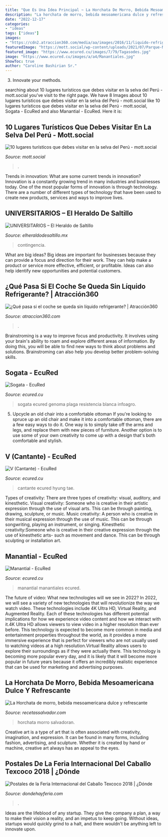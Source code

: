 ```yaml
---
title: "Que Es Una Idea Principal ~ La Horchata De Morro, Bebida Mesoamericana Dulce Y Refrescante"
description: "La horchata de morro, bebida mesoamericana dulce y refrescante"
date: "2022-12-17"
categories:
- "ideas"
tags: ["ideas"]
images:
- "https://cdn2.atraccion360.com/media/aa/images/2016/11/liquido-refrigerante.jpg"
featuredImage: "https://mott.social/wp-content/uploads/2021/07/Parque-Nacional-Tingo-Maria-lugares-turisticos-en-la-selva-1024x594.png"
featured_image: "https://www.ecured.cu/images/7/79/Tagasodes.jpg"
image: "https://www.ecured.cu/images/a/a4/Manantiales.jpg"
ShowToc: true
author: "Caroline Bashirian Sr."
---
```



3. Innovate your methods.

	

		
searching about 10 lugares turísticos que debes visitar en la selva del Perú - mott.social you've visit to the right page. We have 8 Images about 10 lugares turísticos que debes visitar en la selva del Perú - mott.social like 10 lugares turísticos que debes visitar en la selva del Perú - mott.social, Sogata - EcuRed and also Manantial - EcuRed. Here it is:
		
    
## 10 Lugares Turísticos Que Debes Visitar En La Selva Del Perú - Mott.social

<img loading=lazy src="https://mott.social/wp-content/uploads/2021/07/Parque-Nacional-Tingo-Maria-lugares-turisticos-en-la-selva-1024x594.png" onerror="this.onerror=null;this.src='https://tse2.mm.bing.net/th?id=OIP.k-UfEUmLGiAKcqgsKM_5rgHaES&amp;pid=15.1';" alt="10 lugares turísticos que debes visitar en la selva del Perú - mott.social">

_Source: mott.social_

>. 

	

Trends in innovation: What are some current trends in innovation?
Innovation is a constantly growing trend in many industries and businesses today. One of the most popular forms of innovation is through technology. There are a number of different types of technology that have been used to create new products, services and ways to improve lives.

    
## UNIVERSITARIOS – El Heraldo De Saltillo

<img loading=lazy src="https://www.elheraldodesaltillo.mx/wp-content/uploads/2020/05/por-1-1320x880.jpg" onerror="this.onerror=null;this.src='https://tse4.mm.bing.net/th?id=OIP._TKv1-wlwsBFDxuZEiRLOAHaE8&amp;pid=15.1';" alt="UNIVERSITARIOS – El Heraldo de Saltillo">

_Source: elheraldodesaltillo.mx_

>contingencia. 

	

What are big ideas?
Big ideas are important for businesses because they can provide a focus and direction for their work. They can help make a product or service more effective, efficient, or profitable. Ideas can also help identify new opportunities and potential customers.

    
## ¿Qué Pasa Si El Coche Se Queda Sin Líquido Refrigerante? | Atracción360

<img loading=lazy src="https://cdn2.atraccion360.com/media/aa/images/2016/11/liquido-refrigerante.jpg" onerror="this.onerror=null;this.src='https://tse3.mm.bing.net/th?id=OIP.FX3s_A_5xZ0TRjflMXlZ1wHaFj&amp;pid=15.1';" alt="¿Qué pasa si el coche se queda sin líquido refrigerante? | Atracción360">

_Source: atraccion360.com_

>. 

	

Brainstroming is a way to improve focus and productivity. It involves using your brain's ability to roam and explore different areas of information. By doing this, you will be able to find new ways to think about problems and solutions. Brainstroming can also help you develop better problem-solving skills.

    
## Sogata - EcuRed

<img loading=lazy src="https://www.ecured.cu/images/7/79/Tagasodes.jpg" onerror="this.onerror=null;this.src='https://tse2.mm.bing.net/th?id=OIP.NoccF6rnkGfK7yh13Shn-AHaLH&amp;pid=15.1';" alt="Sogata - EcuRed">

_Source: ecured.cu_

>sogata ecured genoma plaga resistencia blanca infoagro. 

	

5. Upcycle an old chair into a comfortable ottoman
If you're looking to spruce up an old chair and make it into a comfortable ottoman, there are a few easy ways to do it. One way is to simply take off the arms and legs, and replace them with new pieces of furniture. Another option is to use some of your own creativity to come up with a design that's both comfortable and stylish.

    
## V (Cantante) - EcuRed

<img loading=lazy src="https://www.ecured.cu/images/5/57/20191230_234349.jpg" onerror="this.onerror=null;this.src='https://tse2.mm.bing.net/th?id=OIP.AIaIus7ls78MukDgFI8dJgHaLV&amp;pid=15.1';" alt="V (Cantante) - EcuRed">

_Source: ecured.cu_

>cantante ecured hyung tae. 

	

Types of creativity: There are three types of creativity: visual, auditory, and kinesthetic.
Visual creativity: Someone who is creative in their artistic expression through the use of visual arts. This can be through painting, drawing, sculpture, or music. Music creativity: A person who is creative in their musical expression through the use of music. This can be through songwriting, playing an instrument, or singing. Kinesthetic creativity:Someone who is creative in their creative expression through the use of kinesthetic arts- such as movement and dance. This can be through sculpting or installation art.

    
## Manantial - EcuRed

<img loading=lazy src="https://www.ecured.cu/images/a/a4/Manantiales.jpg" onerror="this.onerror=null;this.src='https://tse2.mm.bing.net/th?id=OIP.MtIL1_3tuBboOIKgoSqfzgAAAA&amp;pid=15.1';" alt="Manantial - EcuRed">

_Source: ecured.cu_

>manantial manantiales ecured. 

	

The future of video: What new technologies will we see in 2022?
In 2022, we will see a variety of new technologies that will revolutionize the way we watch video. These technologies include 4K Ultra HD, Virtual Reality, and Augmented Reality. Each of these technologies has different potential implications for how we experience video content and how we interact with it.4K Ultra HD allows viewers to view video in a higher resolution than ever before. This technology is expected to become more common in media and entertainment properties throughout the world, as it provides a more immersive experience that is perfect for viewers who are not usually used to watching videos at a high resolution.Virtual Reality allows users to explore their surroundings as if they were actually there. This technology is becoming more popular every day, and it is likely that it will become more popular in future years because it offers an incredibly realistic experience that can be used for marketing and advertising purposes.

    
## La Horchata De Morro, Bebida Mesoamericana Dulce Y Refrescante

<img loading=lazy src="https://www.recetassalvador.com/base/stock/Post/23-image/23-image_web.jpg" onerror="this.onerror=null;this.src='https://tse3.mm.bing.net/th?id=OIP.gQgHxchE25181XxXuAjfvwHaLH&amp;pid=15.1';" alt="La Horchata de morro, bebida mesoamericana dulce y refrescante">

_Source: recetassalvador.com_

>horchata morro salvadoran. 

	

Creative art is a type of art that is often associated with creativity, imagination, and expression. It can be found in many forms, including fashion, advertising, and sculpture. Whether it is created by hand or machine, creative art always has an appeal to the eyes.

    
## Postales De La Feria Internacional Del Caballo Texcoco 2018 | ¿Dónde

<img loading=lazy src="http://www.dondehayferia.com/sites/default/files/galerias/postales-de-la-feria-internacional-del-caballo-texcoco-2018-23032018103347_17.jpg" onerror="this.onerror=null;this.src='https://tse4.mm.bing.net/th?id=OIP.kZEX_JMcoH13x8hjDMF_PQHaFj&amp;pid=15.1';" alt="Postales de la Feria Internacional del Caballo Texcoco 2018 | ¿Dónde">

_Source: dondehayferia.com_

>. 

	

Ideas are the lifeblood of any startup. They give the company a plan, a way to make their vision a reality, and an impetus to keep going. Without ideas, startups would quickly grind to a halt, and there wouldn't be anything left to innovate upon.

